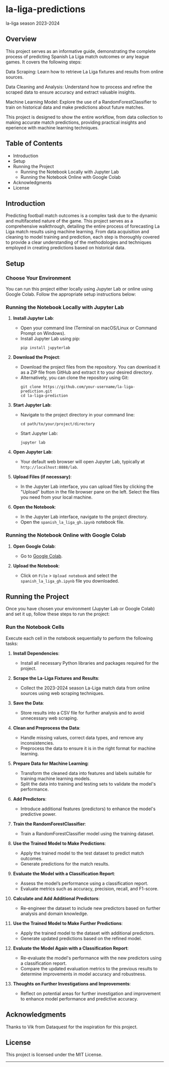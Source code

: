 # la-liga-predictions
la-liga season 2023-2024 

## Overview

This project serves as an informative guide, demonstrating the complete process of predicting Spanish La Liga match outcomes or any league games. It covers the following steps:

Data Scraping: Learn how to retrieve La Liga fixtures and results from online sources.

Data Cleaning and Analysis: Understand how to process and refine the scraped data to ensure accuracy and extract valuable insights.

Machine Learning Model: Explore the use of a RandomForestClassifier to train on historical data and make predictions about future matches.

This project is designed to show the entire workflow, from data collection to making accurate match predictions, providing practical insights and eperience with machine learning techniques.

## Table of Contents

- Introduction
- Setup
- Running the Project
  - Running the Notebook Locally with Jupyter Lab
  - Running the Notebook Online with Google Colab
- Acknowledgments
- License

## Introduction

Predicting football match outcomes is a complex task due to the dynamic and multifaceted nature of the game. This project serves as a comprehensive walkthrough, detailing the entire process of forecasting La Liga match results using machine learning. From data acquisition and cleaning to model training and prediction, each step is thoroughly covered to provide a clear understanding of the methodologies and techniques employed in creating predictions based on historical data.

## Setup

### Choose Your Environment

You can run this project either locally using Jupyter Lab or online using Google Colab. Follow the appropriate setup instructions below:

### Running the Notebook Locally with Jupyter Lab

1. **Install Jupyter Lab**:
   - Open your command line (Terminal on macOS/Linux or Command Prompt on Windows).
   - Install Jupyter Lab using pip:
     ```
     pip install jupyterlab
     ```

2. **Download the Project**:
   - Download the project files from the repository. You can download it as a ZIP file from GitHub and extract it to your desired directory.
   - Alternatively, you can clone the repository using Git:
     ```
     git clone https://github.com/your-username/la-liga-prediction.git
     cd la-liga-prediction
     ```

3. **Start Jupyter Lab**:
   - Navigate to the project directory in your command line:
     ```
     cd path/to/your/project/directory
     ```
   - Start Jupyter Lab:
     ```
     jupyter lab
     ```

4. **Open Jupyter Lab**:
   - Your default web browser will open Jupyter Lab, typically at `http://localhost:8888/lab`.

5. **Upload Files (if necessary)**:
   - In the Jupyter Lab interface, you can upload files by clicking the "Upload" button in the file browser pane on the left. Select the files you need from your local machine.

6. **Open the Notebook**:
   - In the Jupyter Lab interface, navigate to the project directory.
   - Open the `spanish_la_liga_gh.ipynb` notebook file.

### Running the Notebook Online with Google Colab

1. **Open Google Colab**:
   - Go to [Google Colab](https://colab.research.google.com/).

2. **Upload the Notebook**:
   - Click on `File` > `Upload notebook` and select the `spanish_la_liga_gh.ipynb` file you downloaded.

## Running the Project

Once you have chosen your environment (Jupyter Lab or Google Colab) and set it up, follow these steps to run the project:

### Run the Notebook Cells

Execute each cell in the notebook sequentially to perform the following tasks:

1. **Install Dependencies**:
   - Install all necessary Python libraries and packages required for the project.

2. **Scrape the La-Liga Fixtures and Results**:
   - Collect the 2023-2024 season La-Liga match data from online sources using web scraping techniques.

3. **Save the Data**:
   - Store results into a CSV file for further analysis and to avoid unnecessary web scraping.

4. **Clean and Preprocess the Data**:
   - Handle missing values, correct data types, and remove any inconsistencies.
   - Preprocess the data to ensure it is in the right format for machine learning.

5. **Prepare Data for Machine Learning**:
   - Transform the cleaned data into features and labels suitable for training machine learning models.
   - Split the data into training and testing sets to validate the model's performance.

6. **Add Predictors**:
   - Introduce additional features (predictors) to enhance the model's predictive power.

7. **Train the RandomForestClassifier**:
   - Train a RandomForestClassifier model using the training dataset.

8. **Use the Trained Model to Make Predictions**:
   - Apply the trained model to the test dataset to predict match outcomes.
   - Generate predictions for the match results.

9. **Evaluate the Model with a Classification Report**:
   - Assess the model’s performance using a classification report.
   - Evaluate metrics such as accuracy, precision, recall, and F1-score.

10. **Calculate and Add Additional Predictors**:
    - Re-engineer the dataset to include new predictors based on further analysis and domain knowledge.

11. **Use the Trained Model to Make Further Predictions**:
    - Apply the trained model to the dataset with additional predictors.
    - Generate updated predictions based on the refined model.

12. **Evaluate the Model Again with a Classification Report**:
    - Re-evaluate the model's performance with the new predictors using a classification report.
    - Compare the updated evaluation metrics to the previous results to determine improvements in model accuracy and robustness.

13. **Thoughts on Further Investigations and Improvements**:
    - Reflect on potential areas for further investigation and improvement to enhance model performance and predictive accuracy.

## Acknowledgments

Thanks to Vik from Dataquest for the inspiration for this project.

## License

This project is licensed under the MIT License.

---



